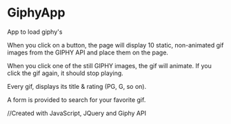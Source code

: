 # GiphyApp
App to load giphy's 

When you click on a button, the page will display 10 static, non-animated gif images from the GIPHY API and place them on the page.

When you click one of the still GIPHY images, the gif will animate. If you click the gif again, it should stop playing.

Every gif, displays its title & rating (PG, G, so on).

A form is provided to search for your favorite gif.

//Created with JavaScript, JQuery and Giphy API